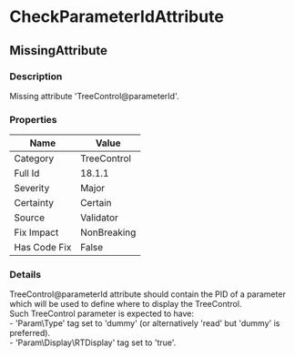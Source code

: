 ﻿---  
uid: Validator_18_1_1  
---

# CheckParameterIdAttribute

## MissingAttribute

### Description

Missing attribute 'TreeControl@parameterId'.

### Properties

| Name         | Value       |
| ------------ | ----------- |
| Category     | TreeControl |
| Full Id      | 18.1.1      |
| Severity     | Major       |
| Certainty    | Certain     |
| Source       | Validator   |
| Fix Impact   | NonBreaking |
| Has Code Fix | False       |

### Details

TreeControl@parameterId attribute should contain the PID of a parameter which will be used to define where to display the TreeControl.  
Such TreeControl parameter is expected to have:  
\- 'Param\\Type' tag set to 'dummy' (or alternatively 'read' but 'dummy' is preferred).  
\- 'Param\\Display\\RTDisplay' tag set to 'true'.
